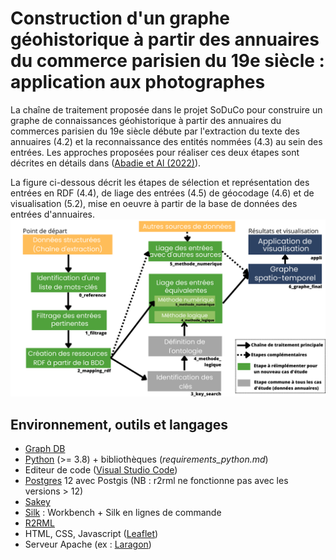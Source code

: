 # Construction d'un graphe géohistorique à partir des annuaires du commerce parisien du 19e siècle : application aux photographes

La chaîne de traitement proposée dans le projet SoDuCo pour construire un graphe de connaissances géohistorique à partir des annuaires du commerces parisien du 19e siècle débute par l'extraction du texte des annuaires (4.2) et la reconnaissance des entités nommées (4.3) au sein des entrées. Les approches proposées pour réaliser ces deux étapes sont décrites en détails dans ([Abadie et Al (2022)](https://github.com/soduco/paper-ner-bench-das22)).

La figure ci-dessous décrit les étapes de sélection et représentation des entrées en RDF (4.4), de liage des entrées (4.5) de géocodage (4.6) et de visualisation (5.2), mise en oeuvre à partir de la base de données des entrées d'annuaires.
<img src="doc/images/pipeline.png" width="800" text-align="center"/>

## Environnement, outils et langages

* [Graph DB](https://graphdb.ontotext.com/)
* [Python](https://www.python.org/downloads/) (>= 3.8) + bibliothèques (*requirements_python.md*)
* Editeur de code ([Visual Studio Code](https://code.visualstudio.com/download))
* [Postgres](https://www.postgresql.org/download/) 12 avec Postgis (NB : r2rml ne fonctionne pas avec les versions > 12)
* [Sakey](https://lahdak.lri.fr/?q=content/sakey)
* [Silk](https://github.com/silk-framework/silk) : Workbench + Silk en lignes de commande
* [R2RML](https://github.com/nkons/r2rml-parser)
* HTML, CSS, Javascript ([Leaflet](https://leafletjs.com/))
* Serveur Apache (ex : [Laragon](https://laragon.org/download/))